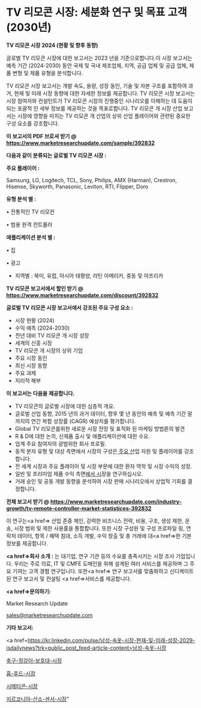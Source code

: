 # TV 리모콘 시장: 세분화 연구 및 목표 고객(2030년)

<strong>TV 리모콘 시장 2024 (현황 및 향후 동향)</strong>

글로벌 TV 리모콘 시장에 대한 보고서는 2023 년을 기준으로합니다.이 시장 보고서는 예측 기간 (2024-2030) 동안 국제 및 국내 제조업체, 지역, 공급 업체 및 공급 업체, 제품 변형 및 제품 유형을 분석합니다.

TV 리모콘 시장 보고서는 개발 속도, 용량, 성장 동인, 기술 및 자본 구조를 포함하여 과거, 현재 및 미래 시장 동향에 대한 자세한 정보를 제공합니다. TV 리모콘 시장 보고서는 시장 참여자와 컨설턴트가 TV 리모콘 시장의 진행중인 시나리오를 이해하는 데 도움이되는 포괄적 인 세부 정보를 제공하는 것을 목표로합니다. TV 리모콘 개 시장 산업 보고서는 시장에 영향을 미치는 TV 리모콘 개 산업의 상위 산업 플레이어와 관련된 중요한 구성 요소를 강조합니다.



<strong>이 보고서의 PDF 브로셔 받기 @ <a href=https://www.marketresearchupdate.com/sample/392832>https://www.marketresearchupdate.com/sample/392832</a></strong>



<strong>다음과 같이 분류되는 글로벌 TV 리모콘 시장 :</strong>



<strong>주요 플레이어 :</strong>

Samsung, LG, Logitech, TCL, Sony, Philips, AMX (Harman), Crestron, Hisense, Skyworth, Panasonic, Leviton, RTI, Flipper, Doro



<strong>유형 분석 별 :</strong>

• 전통적인 TV 리모컨

• 범용 원격 컨트롤러



<strong>애플리케이션 분석 별 :</strong>

• 집

• 광고

<ul>
  <li>지역별 : 북미, 유럽, 아시아 태평양, 라틴 아메리카, 중동 및 아프리카</li>
</ul>


<strong>TV 리모콘 보고서에서 할인 받기 @ <a href=https://www.marketresearchupdate.com/discount/392832>https://www.marketresearchupdate.com/discount/392832</a></strong>



<strong>글로벌 TV 리모콘 시장 보고서에서 강조된 주요 구성 요소 :</strong>
<ul>
  <li>시장 현황 (2024)</li>
  <li>수익 예측 (2024-2030)</li>
  <li>전년 대비 TV 리모콘 개 시장 성장</li>
  <li>세계의 신흥 시장</li>
  <li>TV 리모콘 개 시장의 상위 기업</li>
  <li>주요 시장 동인</li>
  <li>최신 시장 동향</li>
  <li>주요 과제</li>
  <li>지리적 해부</li>
</ul>


<strong>이 보고서는 다음을 제공합니다.</strong>
<ul>
  <li>TV 리모콘의 글로벌 시장에 대한 심층적 개요.</li>
  <li>글로벌 산업 동향, 2015 년의 과거 데이터, 향후 몇 년 동안의 예측 및 예측 기간 말까지의 연간 복합 성장률 (CAGR) 예상치를 평가합니다.</li>
  <li>Global TV 리모콘를위한 새로운 시장 전망 및 표적화 된 마케팅 방법론의 발견</li>
  <li>R &amp; D에 대한 논의, 신제품 출시 및 애플리케이션에 대한 수요.</li>
  <li>업계 주요 참여자의 광범위한 회사 프로필.</li>
  <li>동적 분자 유형 및 대상 측면에서 시장의 구성은<a href=> 주요 산</a>업 자원 및 플레이어를 강조합니다.</li>
  <li>전 세계 시장과 주요 플레이어 및 시장 부문에 대한 환자 역학 및 시장 수익의 성장.</li>
  <li>일반 및 프리미엄 제품 수익 측면<a href=>에서 시</a>장을 연구하십시오.</li>
  <li>거래 승인 및 공동 개발 동향을 분석하여 시장 판매 시나리오에서 상업적 기회를 결정합니다.</li>
</ul>



<strong>전체 보고서 받기 @ <a href=https://www.marketresearchupdate.com/industry-growth/tv-remote-controller-market-statistices-392832>https://www.marketresearchupdate.com/industry-growth/tv-remote-controller-market-statistices-392832</a></strong>

이 연구는<a href=> 산업 존중</a> 체인, 강력한 비즈니스 전략, 비용, 구조, 생성 제한, 운송, 시장 범위 및 제한 사용률을 통합합니다. 또한 시장 구성원 및 구성 프로파일 링, 연락처 데이터, 항목 / 혜택 침대, 소득 개발, 수익 창출 및 총 거래에 대<a href=>한 기본 </a>정보를 제공합니다.



<strong><a href=>회사 소</a>개 :</strong>
는 대기업, 연구 기관 등의 수요를 충족시키는 시장 조사 기업입니다. 우리는 주로 의료, IT 및 CMFE 도메인을 위해 설계된 여러 서비스를 제공하며 그 주요 기여는 고객 경험 연구입니다. 또한<a href=> 연구 보</a>고서를 맞춤화하고 신디케이트 된 연구 보고서 및 컨설팅 <a href=>서비스</a>를 제공합니다.



<strong><a href=>문의하기:</a></strong>

Market Research Update

sales@marketresearchupdate.com



<strong>기타 보고서:</strong>

<a href=https://kr.linkedin.com/pulse/남성-속옷-시장-현재-및-미래-성장-2029-isdailynews?trk=public_post_feed-article-content>남성-속옷-시장</a>

<a href=https://www.linkedin.com/pulse/축구-정강이-보호대-시장-동향-및-성장-전망-trend-tracking-tips-360-analysis/>축구-정강이-보호대-시장</a>

<a href=https://www.linkedin.com/pulse/흄-후드-시장-동향-및-성장-전망-market-matrix-musings-analysis-qqrzf/>흄-후드-시장</a>

<a href=https://www.linkedin.com/pulse/시메티콘-시장-세분화-연구-및-목표-고객2029년-data-dive-diaries-24-analysis-nugjf/>시메티콘-시장</a>

<a href=https://www.linkedin.com/pulse/지르코니아-산소-센서-시장-현재-및-미래-성장-2030-analytics-avenue-adventures-24-ana-z3i0c/>지르코니아-산소-센서-시장</a>"
